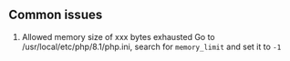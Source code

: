 ## Common issues

1. Allowed memory size of xxx bytes exhausted
   Go to /usr/local/etc/php/8.1/php.ini, search for `memory_limit` and set it to `-1`
